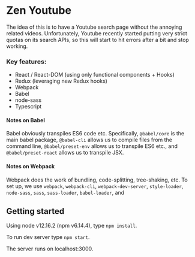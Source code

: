 # Zen Youtube

The idea of this is to have a Youtube search page without the annoying related videos. Unfortunately, Youtube recently started putting very strict quotas on its search APIs, so this will start to hit errors after a bit and stop working.

### Key features:

- React / React-DOM (using only functional components + Hooks)
- Redux (leveraging new Redux hooks)
- Webpack
- Babel
- node-sass
- Typescript

#### Notes on Babel

Babel obviously transpiles ES6 code etc. Specifically, `@babel/core` is the main babel package, `@babel-cli` allows us to compile files from the command line, `@babel/preset-env` allows us to transpile ES6 etc., and `@babel/preset-react` allows us to transpile JSX.

#### Notes on Webpack

Webpack does the work of bundling, code-splitting, tree-shaking, etc. To set up, we use `webpack`, `webpack-cli`, `webpack-dev-server`, `style-loader`, `node-sass`, `sass`, `sass-loader`, `babel-loader`, and

## Getting started

Using node v12.16.2 (npm v6.14.4), type `npm install`.

To run dev server type `npm start`.

The server runs on localhost:3000.
